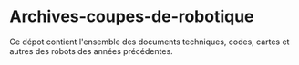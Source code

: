 
Archives-coupes-de-robotique
============================

Ce dépot contient l'ensemble des documents techniques, codes, cartes et autres des robots des années précédentes.

